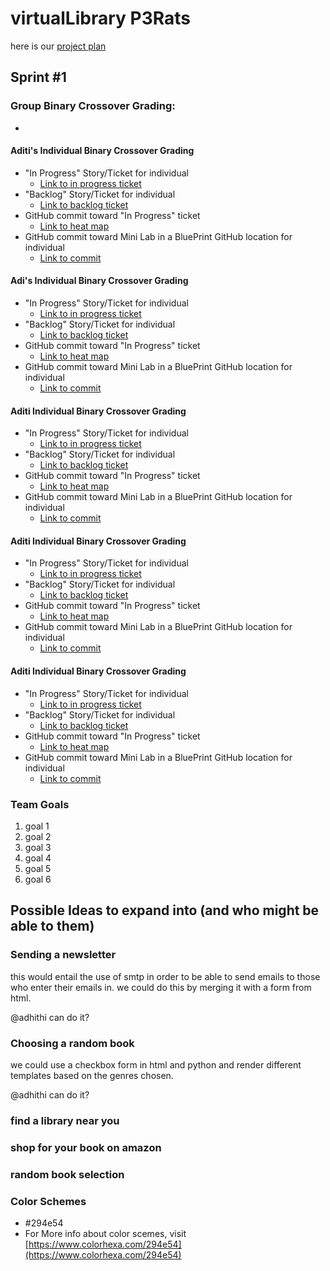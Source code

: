 # virtualLibrary P3Rats

here is our <a href="https://padlet.com/ketkic61666/Rats" > project plan </a> 

## Sprint #1 

### Group Binary Crossover Grading: 
* 


#### Aditi's Individual Binary Crossover Grading
* "In Progress" Story/Ticket for individual
    * [Link to in progress ticket](https://github.com/adhithin/virtualLibrary/projects/1#card-57450849)
* "Backlog" Story/Ticket for individual
    * [Link to backlog ticket](https://github.com/adhithin/virtualLibrary/projects/1#card-57624715)
* GitHub commit toward "In Progress" ticket
    * [Link to heat map](https://github.com/aditiakella)
* GitHub commit toward Mini Lab in a BluePrint GitHub location for individual
    * [Link to commit](https://github.com/adhithin/virtualLibrary/commit/b2be573647be49ca2ad00bbab19abe7835fd43f7)
    
#### Adi's Individual Binary Crossover Grading
* "In Progress" Story/Ticket for individual
    * [Link to in progress ticket](https://github.com/adhithin/virtualLibrary/projects/1#card-57448832)
* "Backlog" Story/Ticket for individual
    * [Link to backlog ticket](https://github.com/adhithin/virtualLibrary/projects/1#card-57571362)
* GitHub commit toward "In Progress" ticket
    * [Link to heat map](https://github.com/adhithin/virtualLibrary/commits?author=adhithin)
* GitHub commit toward Mini Lab in a BluePrint GitHub location for individual
    * [Link to commit](hhttps://github.com/adhithin/virtualLibrary/commit/5f45c8cd27cd8e3d8080822b744c8e50e9fd4a5c)
    
#### Aditi Individual Binary Crossover Grading
* "In Progress" Story/Ticket for individual
    * [Link to in progress ticket](https://github.com/adhithin/virtualLibrary/projects/1#card-57450849)
* "Backlog" Story/Ticket for individual
    * [Link to backlog ticket](https://github.com/adhithin/virtualLibrary/projects/1#card-57624715)
* GitHub commit toward "In Progress" ticket
    * [Link to heat map](https://github.com/aditiakella)
* GitHub commit toward Mini Lab in a BluePrint GitHub location for individual
    * [Link to commit](https://github.com/adhithin/virtualLibrary/commit/b2be573647be49ca2ad00bbab19abe7835fd43f7)
    
#### Aditi Individual Binary Crossover Grading
* "In Progress" Story/Ticket for individual
    * [Link to in progress ticket](https://github.com/adhithin/virtualLibrary/projects/1#card-57450849)
* "Backlog" Story/Ticket for individual
    * [Link to backlog ticket](https://github.com/adhithin/virtualLibrary/projects/1#card-57624715)
* GitHub commit toward "In Progress" ticket
    * [Link to heat map](https://github.com/aditiakella)
* GitHub commit toward Mini Lab in a BluePrint GitHub location for individual
    * [Link to commit](https://github.com/adhithin/virtualLibrary/commit/b2be573647be49ca2ad00bbab19abe7835fd43f7)
    
#### Aditi Individual Binary Crossover Grading
* "In Progress" Story/Ticket for individual
    * [Link to in progress ticket](https://github.com/adhithin/virtualLibrary/projects/1#card-57450849)
* "Backlog" Story/Ticket for individual
    * [Link to backlog ticket](https://github.com/adhithin/virtualLibrary/projects/1#card-57624715)
* GitHub commit toward "In Progress" ticket
    * [Link to heat map](https://github.com/aditiakella)
* GitHub commit toward Mini Lab in a BluePrint GitHub location for individual
    * [Link to commit](https://github.com/adhithin/virtualLibrary/commit/b2be573647be49ca2ad00bbab19abe7835fd43f7)

### Team Goals 
 1. goal 1 
 2. goal 2 
 3. goal 3 
 4. goal 4 
 5. goal 5
 6. goal 6 

## Possible Ideas to expand into (and who might be able to them) 

### Sending a newsletter 

this would entail the use of smtp in order to be able to send emails to those who enter their emails in. we could do this by merging it with a form from html. 

@adhithi can do it? 

### Choosing a random book 

we could use a checkbox form in html and python and render different templates based on the genres chosen. 

@adhithi can do it?

### find a library near you 


### shop for your book on amazon


### random book selection 



### Color Schemes
* #294e54
* For More info about color scemes, visit [https://www.colorhexa.com/294e54](https://www.colorhexa.com/294e54)

